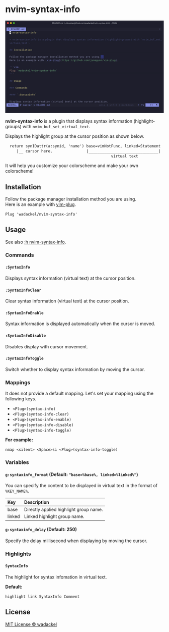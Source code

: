 # nvim-syntax-info

![DEMO](./images/demo.gif)

**nvim-syntax-info** is a plugin that displays syntax information (highlight-groups) with `nvim_buf_set_virtual_text`.

Displays the highlight group at the cursor position as shown below.

```
  return synIDattr(a:synid, 'name') base=vimNotFunc, linked=Statement
     |__ cursor here.               |_______________________________|
                                               virtual text
```

It will help you customize your colorscheme and make your own colorscheme!

## Installation

Follow the package manager installation method you are using.  
Here is an example with [vim-plug](https://github.com/junegunn/vim-plug).

```vim
Plug 'wadackel/nvim-syntax-info'
```

## Usage

See also [:h nvim-syntax-info](./doc/syntaxinfo.txt).

### Commands

#### `:SyntaxInfo`

Displays syntax information (virtual text) at the cursor position.

#### `:SyntaxInfoClear`

Clear syntax information (virtual text) at the cursor position.

#### `:SyntaxInfoEnable`

Syntax information is displayed automatically when the cursor is moved.

#### `:SyntaxInfoDisable`

Disables display with cursor movement.

#### `:SyntaxInfoToggle`

Switch whether to display syntax information by moving the cursor.

### Mappings

It does not provide a default mapping.
Let's set your mapping using the following keys.

- `<Plug>(syntax-info)`
- `<Plug>(syntax-info-clear)`
- `<Plug>(syntax-info-enable)`
- `<Plug>(syntax-info-disable)`
- `<Plug>(syntax-info-toggle)`

**For example:**

```vim
nmap <silent> <Space>si <Plug>(syntax-info-toggle)
```

### Variables

#### `g:syntaxinfo_format` (Default: `"base=%base%, linked=%linked%"`)

You can specify the content to be displayed in virtual text in the format of `%KEY_NAME%`.

| Key    | Description                            |
| :----- | :------------------------------------- |
| base   | Directly applied highlight group name. |
| linked | Linked highlight group name.           |

#### `g:syntaxinfo_delay` (Default: 250)

Specify the delay millisecond when displaying by moving the cursor.

### Highlights

#### `SyntaxInfo`

The highlight for syntax infomation in virtual text.

**Default:**

```vim
highlight link SyntaxInfo Comment
```

## License

[MIT License © wadackel](./LICENSE)
